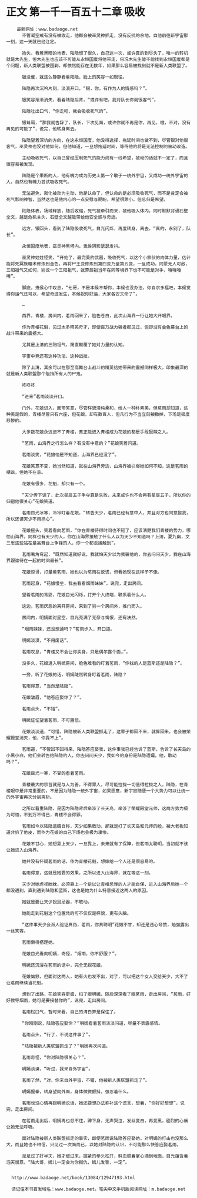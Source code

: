 # 正文 第一千一百五十二章 吸收
        最新网址：www.badaoge.net
          不管凝空戒有没有被收走，他都会被巫灵神抓走，没有反抗的余地，自他前往新宇宙那一刻，这一天就已经注定。
      
          抬头，看着黑暗的地表，陆隐想了很久，自己这一次，或许真的到尽头了，唯一的转机就是木先生，但木先生也应该不可能从永恒国度将他带走，何况木先生能不能找到永恒国度都是个问题，新人类联盟被围剿，却依然能存在无数年，如果那么容易被找到就不是新人类联盟了。
      
          银没催，就这么静静看着陆隐，脸上的笑容一如既往。
      
          陆隐再次沉吟片刻，淡漠开口，“银，你，有作为人的情感吗？”。
      
          银笑容渐渐消失，看着陆隐后背，“或许有吧，我对队长你就很客气”。
      
          陆隐吐出口气，“你走吧，我会吸收死气的”。
      
          银耸肩，“那我就告辞了，队长，下次见面，或许你就不再是你，再见，哦，不对，没有再见的可能了”，说完，他转身离去。
      
          陆隐望着深坑的方向，在这永恒国度，他没得选择，拖延时间也做不到，尽管银对他很客气，巫灵神也没对他如何，但他知道，一旦想拖延时间，等待他的将是无法控制的被动改造。
      
          主动吸收死气，以自己曾经压制死气的能力尚有一线希望，被动的话就不一定了，而且很容易被发现。
      
          陆隐是个果断的人，他有魄力成为历史上第一个敢于一统外宇宙，又成功一统外宇宙的人，自然也有魄力尝试吸收死气。
      
          无法避免，就化被动为主动，他是认命了，但认命的是必须吸收死气，而不是肯定会被死气影响神智，当然这也是他内心的一点安慰与期盼，希望很渺小，但总归是希望。
      
          陆隐体表，场域释放，随后收缩，死气被牵引而来，被他吸入体内，同时默默背诵石壁全文，越是危机关头，石壁全文越能带给他安全感与奇迹。
      
          远方，银回头，看到了陆隐吸收死气，目光闪烁，再度转身，离去，“真的，永别了，队长”。
      
          永恒国度地表，巫灵神黑塔内，鬼侯阴影瑟瑟发抖。
      
          巫灵神娃娃怪笑，“开始了，最完美的武器，吸收死气，以这个小家伙的肉体力量，估计能将死冥族瞳术修炼到金色，再将尸王变修炼到第四变乃至第五变，一旦成功，同辈无人可敌，三阳祖气又如何，别说一个三阳祖气，就算辰祖当年在同等境界下也不可能是对手，嘎嘎嘎嘎”。
      
          脚底，鬼侯心中叹息，“七哥，不是本候不帮你，本候也没办法，你自求多福吧，本候觉得你运气还可以，希望奇迹发生，本候祝你好运，大家各安天命了”。
      
          …
      
          西界，青楼，房间内，茗雨回来了，脸色苍白，此次山海界一行让她大开眼界。
      
          作为青楼花魁，见过太多精英奇才，即便百万战力强者都见过，但却没有金色幕台上的战斗带来的震撼大。
      
          尤其是上清的三阳祖气，简直颠覆了她对力量的认知。
      
          宇宙中竟还有这种功法，这种战技。
      
          除了上清，其余可以在那至高舞台上战斗的精英给她带来的震撼同样极大，印象最深的就是新人类联盟那个阻挡所有人的尸鬼。
      
          咚咚咚
      
          “进来”茗雨淡淡开口。
      
          门外，花娘进入，面带笑意，尽管样貌清纯柔和，给人一种朴素美，但茗雨却知道，这种美是假的，青楼尽管只有六座，但花娘，却有数百人，但凡行为不当立刻被撤掉，下场是极度悲惨的。
      
          大多数花娘永远进不了青楼，真正能进入青楼成为花娘的都是手段狠辣之人。
      
          “茗雨，山海界之行怎么样？有没有中意的？”花娘笑着问道。
      
          茗雨淡笑，“花娘怕是不知道，山海界已经没了”。
      
          花娘笑意不变，她当然知道，就在山海界旁边，山海界被引爆她如何不知，这是茗雨的嘲讽，但她不在意。
      
          花娘有很多，花魁，却只有一个。
      
          “天少传下话了，此次星辰五子争夺算是失败，未来或许也不会再有星辰五子，所以你的归宿他很关心”花娘笑道。
      
          茗雨目光冰寒，冷冷盯着花娘，“转告天少，茗雨已经有意中人，并且对方也同意娶我，所以还请天少不用担心”。
      
          花娘摇头，笑着看向茗雨，“你在青楼待得时间也不短了，应该清楚我们青楼的势力，哪怕山海界，同样也有天少的人，你在山海界接触了什么人以为天少不知道吗？上清，夏九幽，文三思这些站在最高舞台上争锋的人，你一个都没接触到”。
      
          茗雨嘴角弯起，“既然知道就好说，我就怕天少以为我骗他的，你去问问天少，我在山海界跟谁待在一起的时间最长”。
      
          花娘惊讶，打量着茗雨，她也以为茗雨在说谎，但看她现在这样子不像。
      
          茗雨起身，“花娘慢坐，我去看看烟雨妹妹”，说完，走出房间。
      
          望着茗雨的背影，花娘目光闪烁，打开个人终端，联系着什么人。
      
          这边，茗雨厌恶的离开房间，来到了另一个房间外，推门而入。
      
          房间内，明嫣面对星空，目光充满了无奈与悔恨，还有决然。
      
          “烟雨妹妹，还没想通吗？”茗雨步入，开口道。
      
          明嫣淡漠，“不用废话”。
      
          茗雨叹息，“青楼又不会让你卖身，只是偶尔露个面…”。
      
          没多久，花娘进入明嫣房间，脸色难看的盯着茗雨，“你找的人是蓝斯还是陆隐？”。
      
          一旁，听了花娘的话，明嫣陡然转身盯着茗雨，陆隐？
      
          茗雨得意，“当然是陆隐”。
      
          花娘皱眉，“他答应娶你了？”。
      
          茗雨点头，“不错”。
      
          明嫣怔怔望着茗雨，不可置信。
      
          花娘淡淡道，“可惜，陆隐被新人类联盟抓走了，这辈子都回不来，就算回来，也会被荣耀殿堂消灭，他，你靠不上”。
      
          茗雨道，“不管回不回得来，陆隐答应娶我，这件事我已经告诉了蓝斯，告诉了长天岛的小黑小白，他们会转告给陆隐的人，你去问问天少，我如今的身份是陆隐遗孀，他，敢动吗？”。
      
          花娘目光一寒，不甘的看着茗雨。
      
          青楼最大的宗旨就是与人为善，不得罪人，尽可能拉拢一切值得拉拢之人，陆隐，在青楼眼中是非常重要的，不是因为陆隐一统外宇宙，如果愿意，新宇宙随便一个大势力可以让统一的外宇宙再次分崩离析。
      
          之所以看重陆隐，是因为陆隐背后牵涉了长天岛，牵涉了荣耀殿堂元师，这两方势力极为可怕，不到万不得已，青楼不会得罪。
      
          茗雨如今以陆隐遗孀自称，天少如果敢动，那就是打了长天岛和元师的脸，被大老板知道非扒了他皮，而作为花娘的自己下场也会极为凄惨。
      
          花娘不甘心，她想靠上天少，一旦靠上，未来就有了保障，但茗雨太聪明，当初就不该让她进入山海界。
      
          她并没有怀疑茗雨的话，作为青楼花魁，想嫁给一个人还是很容易的。
      
          茗雨得意，这就是她要的效果，之所以进入山海界，就在等这一刻。
      
          天少对她虎视眈眈，必须靠上一个足以让青楼忌惮的人才能自保，进入山海界后她一个都没遇到，直到遇到陆隐和蓝斯，这也是她为什么特意接近这两人的原因。
      
          她就是要让天少投鼠忌器，不敢动。
      
          她能走到花魁这个位置凭的可不仅仅是样貌，更有头脑。
      
          “这件事天少会派人验证真伪，茗雨，你真聪明”花娘不甘，却还是违心夸赞，勉强露出一丝笑容。
      
          茗雨懒得搭理她。
      
          花娘目光看向明嫣，奇怪，“烟雨，你不舒服？”。
      
          明嫣还沉浸在茗雨的话中，完全无视花娘。
      
          花娘恼怒，但面对这两人，她有火也发不出，对了，可以把这个女人交给天少，大不了让茗雨继续当花魁。
      
          想到了出路，花娘笑容更盛，扫了眼明嫣，随后深深看了眼茗雨，走出房间，“茗雨，好好教导烟雨，她可是要接替你的”，说完，走出房间。
      
          茗雨松口气，暂时来看，自己的清白算是保住了。
      
          “你刚刚说，陆隐答应娶你？”明嫣看着茗雨淡淡问道，尽量不表露感情。
      
          茗雨点头，“行了，不说这件事了”。
      
          “陆隐被新人类联盟抓走了？”明嫣再次问道。
      
          茗雨奇怪，“你对陆隐很关心？”。
      
          明嫣淡漠，“听过，我来自外宇宙”。
      
          茗雨了然，“对，你来自外宇宙，不错，他被新人类联盟抓走了”。
      
          明嫣握拳，转身望向外面，身体微微颤抖，强忍着什么。
      
          茗雨也没心情再跟明嫣说话，她还要想办法弥补这个谎言，想着，“你好好想想”，说完，走出房间。
      
          在茗雨走出后，明嫣再也忍不住，蹲下身，无声哭泣，发丝变白，再变黑，剧烈的心痛让她无法呼吸。
      
          面对陆隐被新人类联盟抓走的事实，即便茗雨说陆隐答应娶她，对明嫣的打击也没那么大，而且她也不相信，只见过一次面而已，以她对陆隐的认识，不可能那么快答应娶茗雨。
      
          足足过了好半天，她才缓过来，握紧的拳头松开，鲜血顺着掌心滴到地面，目光蕴含着滔天恨意，“陆大哥，嫣儿一定会为你报仇，嫣儿发誓，一定”。
      
      
      http://www.badaoge.net/book/13084/12947193.html
      
      请记住本书首发域名：www.badaoge.net。笔尖中文手机版阅读网址：m.badaoge.net